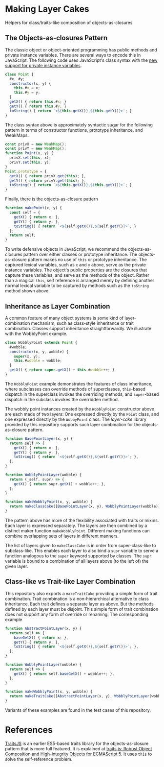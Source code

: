 # Making Layer Cakes

Helpers for class/traits-like composition of objects-as-closures

## The Objects-as-closures Pattern

The classic object or object-oriented programming has public methods and private instance variables. There are several ways to encode this in JavaScript. The following code uses JavaScript's class syntax with the [new support for private instance variables](https://github.com/tc39/proposal-class-fields#private-fields).

```js
class Point {
  #x, #y;
  constructor(x, y) {
    this.#x = x;
    this.#y = y;
  }
  getX() { return this.#x; }
  getY() { return this.#y; }
  toString() { return `<${this.getX()},${this.getY()}>`; }
}
```

The class syntax above is approximately syntactic sugar for the following pattern in terms of constructor functions, prototype inheritance, and WeakMaps.

```js
const privX = new WeakMap();
const privY = new WeakMap();
function Point(x, y) {
  privX.set(this, x);
  privY.set(this, y);
}
Point.prototype = {
  getX() { return privX.get(this); },
  getY() { return privY.get(this); },
  toString() { return `<${this.getX()},${this.getY()}>`; }
}
```

Finally, there is the objects-as-closure pattern

```js
function makePoint(x, y) {
  const self = {
    getX() { return x; },
    getY() { return y; },
    toString() { return `<${self.getX()},${self.getY()}>`; }
  };
  return self;
}
```

To write defensive objects in JavaScript, we recommend the objects-as-closures pattern over either classes or prototype inheritance. The objects-as-closure pattern makes no use of `this` or prototype inheritance. The captured lexical variables, such as `x` and `y` above, serve as the private instance variables. The object's public properties are the closures that capture these variables, and serve as the methods of the object. Rather than a magical `this`, self reference is arranged merely by defining another normal lexical variable to be captured by methods such as the `toString` method shown above.

## Inheritance as Layer Combination

A common feature of many object systems is some kind of layer-combination mechanism, such as class-style inheritance or trait combination. Classes support inheritance straightforwardly. We illustrate with the WobblyPoint example.

```js
class WobblyPoint extends Point {
  #wobble;
  constructor(x, y, wobble) {
    super(x, y);
    this.#wobble = wobble;
  }
  getX() { return super.getX() + this.#wobble++; }
}
```

The `WobblyPoint` example demonstrates the features of class inheritance, where subclasses can override methods of superclasses, `this`-based dispatch in the superclass invokes the overriding methods, and `super`-based dispatch in the subclass invokes the overridden method.

The wobbly point instances created by the `WobblyPoint` constructor above are each made of two layers: One expressed directly by the `Point` class, and one expressed directly by the `WobbyPoint` class. The *layer-cake* library provided by this repository supports such layer combination for the objects-as-closure pattern.

```js
function BasePointLayer(x, y) {
  return self => {
    getX() { return x; },
    getY() { return y; },
    toString() { return `<${self.getX()},${self.getY()}>`; },
  };
}

function WobblyPointLayer(wobble) {
  return (_self, supr) => {
    getX() { return supr.getX() + wobble++; },
  };
}

function makeWobblyPoint(x, y, wobble) {
  return makeClassCake([BasePointLayer(x, y), WobblyPointLayer(wobble)]);
}
```

The pattern above has more of the flexibility associated with traits or mixins. Each layer is expressed separately. The layers are then combined by a distinct maker function `makeWobblyPoint`. Different making functions can combine overlapping sets of layers in different manners.

The list of layers given to `makeClassCake` is in order from super-class-like to subclass-like. This enables each layer to also bind a `supr` variable to serve a function analogous to the `super` keyword supported by classes. The `supr` variable is bound to a combination of all layers above (to the left of) the given layer.

## Class-like vs Trait-like Layer Combination

This repository also exports a `makeTraitCake` providing a simple form of trait combination. Trait combination is a non-hierarchical alternative to class inheritance. Each trait defines a separate layer as above. But the methods defined by each layer must be disjoint. This simple form of trait combination does not support any form of override or renaming. The corresponding example

```js
function AbstractPointLayer(x, y) {
  return self => {
    baseGetX() { return x; },
    getY() { return y; },
    toString() { return `<${self.getX()},${self.getY()}>`; },
  };
}

function WobblyPointLayer(wobble) {
  return self => {
    getX() { return self.baseGetX() + wobble++; },
  };
}

function makeWobblyPoint(x, y, wobble) {
  return makeTraitCake([AbstractPointLayer(x, y), WobblyPointLayer(wobble)]);
}
```

Variants of these examples are found in the test cases of this repository.

# References

[TraitsJS](https://traitsjs.github.io/traits.js-website/) is an earlier ES5-based traits library for the objects-as-closure pattern that is more full featured. It is explained at [traits.js:
Robust Object Composition and High-integrity Objects for ECMAScript 5](https://traitsjs.github.io/traits.js-website/files/traitsJS_PLASTIC2011_final.pdf). It uses `this` to solve the self-reference problem.
